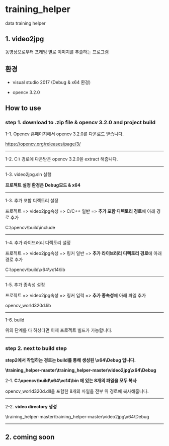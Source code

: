 # training_helper
data training helper

## 1. video2jpg
동영상으로부터 프레임 별로 이미지를 추출하는 프로그램

## 환경
- visual studio 2017 (Debug & x64 환경)

- opencv 3.2.0

## How to use

### step 1. download to .zip file & opencv 3.2.0 and project build  




1-1. Opencv 홈페이지에서 opencv 3.2.0를 다운로드 받습니다. 

https://opencv.org/releases/page/3/
*****

1-2. C:\ 경로에 다운받은 opencv 3.2.0을 extract 해줍니다.
*****


1-3. video2jpg.sln 실행

**프로젝트 설정 환경은 Debug모드 & x64**
*****


1-3. 추가 포함 디렉토리 설정

프로젝트 => video2jpg속성 => C/C++ 일반 => **추가 포함 디렉토리 경로**에 아래 경로 추가

C:\opencv\build\include
*****

1-4. 추가 라이브러리 디렉토리 설정

프로젝트 => video2jpg속성 => 링커 일반 => **추가 라이브러리 디렉토리 경로**에 아래 경로 추가

C:\opencv\build\x64\vc14\lib
*****

1-5. 추가 종속성 설정

프로젝트 => video2jpg속성 => 링커 입력 => **추가 종속성**에 아래 파일 추가

opencv_world320d.lib
*****

1-6. build

위의 단계를 다 하셨다면 이제 프로젝트 빌드가 가능합니다. 
*****



### step 2. next to build step  

**step2에서 작업하는 경로는 build를 통해 생성된 \x64\Debug 입니다.**

**\training_helper-master\training_helper-master\video2jpg\x64\Debug**


2-1. **C:\opencv\build\x64\vc14\bin 에 있는 8개의 파일을 모두 복사**

opencv_world320d.dll을 포함한 8개의 파일을 전부 위 경로에 복사해줍니다.

*****


2-2. **video directory 생성**

\training_helper-master\training_helper-master\video2jpg\x64\Debug

*****











## 2. coming soon

